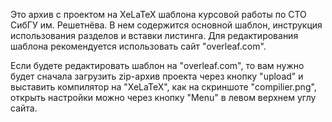 Это архив с проектом на XeLaTeX шаблона курсовой работы по СТО СибГУ им. Решетнёва.
В нем содержится основной шаблон, инструкция использования разделов и вставки листинга. Для редактирования шаблона рекомендуется использовать сайт "overleaf.com".

Если будете редактировать шаблон на "overleaf.com", то вам нужно будет сначала загрузить zip-архив проекта через кнопку "upload" и выставить компилятор на "XeLaTeX", как на скриншоте "compilier.png", открыть настройки можно через кнопку "Menu" в левом верхнем углу сайта.
